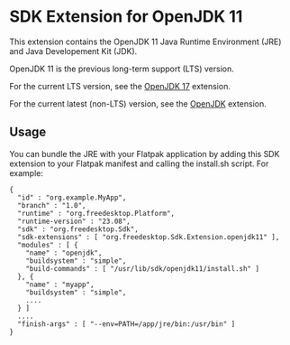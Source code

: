 # SDK Extension for OpenJDK 11

This extension contains the OpenJDK 11 Java Runtime Environment (JRE) and Java Developement Kit (JDK).

OpenJDK 11 is the previous long-term support (LTS) version.

For the current LTS version, see the [OpenJDK 17](https://github.com/flathub/org.freedesktop.Sdk.Extension.openjdk17) extension.

For the current latest (non-LTS) version, see the [OpenJDK](https://github.com/flathub/org.freedesktop.Sdk.Extension.openjdk) extension.

## Usage

You can bundle the JRE with your Flatpak application by adding this SDK extension to your Flatpak manifest and calling the install.sh script. For example:

```
{
  "id" : "org.example.MyApp",
  "branch" : "1.0",
  "runtime" : "org.freedesktop.Platform",
  "runtime-version" : "23.08",
  "sdk" : "org.freedesktop.Sdk",
  "sdk-extensions" : [ "org.freedesktop.Sdk.Extension.openjdk11" ],
  "modules" : [ {
    "name" : "openjdk",
    "buildsystem" : "simple",
    "build-commands" : [ "/usr/lib/sdk/openjdk11/install.sh" ]
  }, {
    "name" : "myapp",
    "buildsystem" : "simple",
    ....
  } ]
  ....
  "finish-args" : [ "--env=PATH=/app/jre/bin:/usr/bin" ]
}
```
